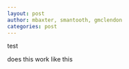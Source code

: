 ```yaml
---
layout: post
author: mbaxter, smantooth, gmclendon
categories: post
---
```


test

does this work like this
